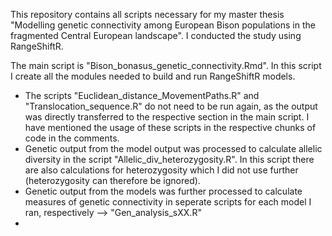 This repository contains all scripts necessary for my master thesis "Modelling genetic connectivity among European Bison populations in the fragmented Central European landscape". I conducted the study using RangeShiftR.

The main script is "Bison_bonasus_genetic_connectivity.Rmd". In this script I create all the modules needed to build and run RangeShiftR models. 
  - The scripts "Euclidean_distance_MovementPaths.R" and "Translocation_sequence.R" do not need to be run again, as the output was directly transferred to the respective section in the main script. I have mentioned the usage of these scripts in the respective chunks of code in the comments.
  - Genetic output from the model output was processed to calculate allelic diversity in the script "Allelic_div_heterozygosity.R". In this script there are also calculations for heterozygosity which I did not use further (heterozygosity can therefore be ignored). 
  - Genetic output from the models was further processed to calculate measures of genetic connectivity in seperate scripts for each model I ran, respectively --> "Gen_analysis_sXX.R"
  -    
  
